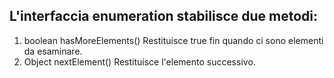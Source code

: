 ## L'interfaccia enumeration stabilisce due metodi:
1) boolean hasMoreElements()
   Restituisce true fin quando ci sono elementi da esaminare.
2) Object nextElement()
   Restituisce l'elemento successivo.